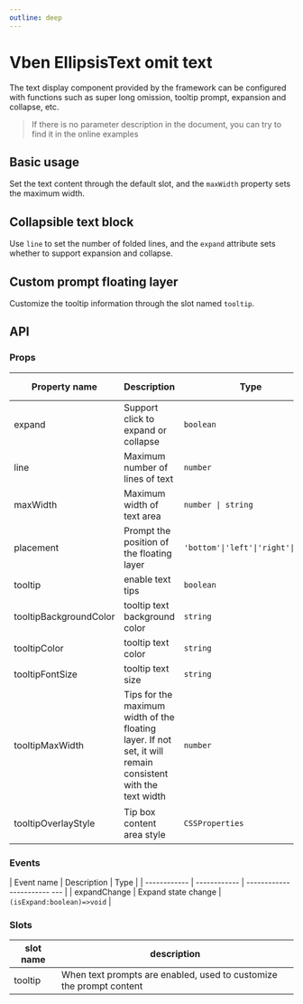 ```yaml
---
outline: deep
---
```


# Vben EllipsisText omit text

The text display component provided by the framework can be configured with functions such as super long omission, tooltip prompt, expansion and collapse, etc.

> If there is no parameter description in the document, you can try to find it in the online examples

## Basic usage

Set the text content through the default slot, and the `maxWidth` property sets the maximum width.

<DemoPreview dir="demos/vben-ellipsis-text/line" />

## Collapsible text block

Use `line` to set the number of folded lines, and the `expand` attribute sets whether to support expansion and collapse.

<DemoPreview dir="demos/vben-ellipsis-text/expand" />

## Custom prompt floating layer

Customize the tooltip information through the slot named `tooltip`.

<DemoPreview dir="demos/vben-ellipsis-text/tooltip" />

## API

### Props

| Property name | Description | Type | Default value |
| --- | --- | --- | --- |
| expand | Support click to expand or collapse | `boolean` | `false` |
| line | Maximum number of lines of text | `number` | `1` |
| maxWidth | Maximum width of text area | `number \| string` | `'100%'' |
| placement | Prompt the position of the floating layer | `'bottom'\|'left'\|'right'\|'top'` | `'top'` |
| tooltip | enable text tips | `boolean` | `true` |
| tooltipBackgroundColor | tooltip text background color | `string` | - |
| tooltipColor | tooltip text color | `string` | - |
| tooltipFontSize | tooltip text size | `string` | - |
| tooltipMaxWidth | Tips for the maximum width of the floating layer. If not set, it will remain consistent with the text width | `number` | - |
| tooltipOverlayStyle | Tip box content area style | `CSSProperties` | `{ textAlign: 'justify' }` |

### Events

| Event name | Description | Type |
| ------------ | ------------ | ----------------------- --- |
| expandChange | Expand state change | `(isExpand:boolean)=>void` |

### Slots

| slot name | description |
| ------- | -------------------------------- |
| tooltip | When text prompts are enabled, used to customize the prompt content |